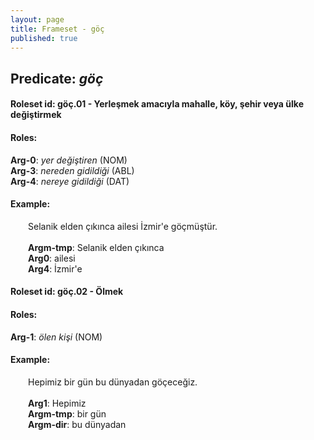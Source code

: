 ```yaml
---
layout: page
title: Frameset - göç
published: true
---
```

<h2>Predicate: <i>göç</i></h2>
<h4>Roleset id: göç.01 - Yerleşmek amacıyla mahalle, köy, şehir veya ülke değiştirmek<br>
<h4>Roles:</h4>
<b>Arg-0</b>: <i>yer değiştiren</i>  (NOM) <br>
<b>Arg-3</b>: <i>nereden gidildiği</i>  (ABL) <br>
<b>Arg-4</b>: <i>nereye gidildiği</i>  (DAT) <br>
<h4>Example:</h4>
&emsp;&emsp;Selanik elden çıkınca ailesi İzmir'e göçmüştür.<br><br>
&emsp;&emsp;<b>Argm-tmp</b>:  Selanik elden çıkınca<br>
&emsp;&emsp;<b>Arg0</b>:  ailesi<br>
&emsp;&emsp;<b>Arg4</b>:  İzmir'e<br>

<h4>Roleset id: göç.02 - Ölmek<br>
<h4>Roles:</h4>
<b>Arg-1</b>: <i>ölen kişi</i>  (NOM) <br>
<h4>Example:</h4>
&emsp;&emsp;Hepimiz bir gün bu dünyadan göçeceğiz.<br><br>
&emsp;&emsp;<b>Arg1</b>:  Hepimiz<br>
&emsp;&emsp;<b>Argm-tmp</b>:  bir gün<br>
&emsp;&emsp;<b>Argm-dir</b>:  bu dünyadan<br>

